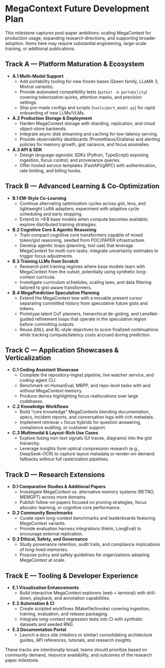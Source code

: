 # MegaContext Future Development Plan

This milestone captures post-paper ambitions: scaling MegaContext for production usage, expanding research directions, and supporting broader adoption. Items here may require substantial engineering, large-scale training, or additional publications.

## Track A — Platform Maturation & Ecosystem
- **A.1 Multi-Model Support**
  - Add portability tooling for new frozen bases (Qwen family, LLaMA 3, Mixtral variants).
  - Provide automated compatibility tests (`pytest -m portability`) covering tokenization quirks, attention masks, and precision settings.
  - Ship pre-made configs and scripts (`tools/port_model.py`) for rapid onboarding of new LLMs/VLMs.
- **A.2 Production Storage & Deployment**
  - Harden MegaContext storage with sharding, replication, and cloud object-store backends.
  - Integrate async disk streaming and caching for low-latency serving.
  - Provide observability dashboards (Prometheus/Grafana) and alerting policies for memory growth, gist variance, and focus anomalies.
- **A.3 API & SDK**
  - Design language-agnostic SDKs (Python, TypeScript) exposing ingestion, focus control, and provenance queries.
  - Offer hosted service templates (FastAPI/gRPC) with authentication, rate limiting, and billing hooks.

## Track B — Advanced Learning & Co-Optimization
- **B.1 EM-Style Co-Learning**
  - Continue alternating optimization cycles across gist, lens, and lightweight LoRA adapters; experiment with adaptive cycle scheduling and early stopping.
  - Extend to >8 B base models when compute becomes available; explore distributed training strategies.
- **B.2 Cognitive Core & Agentic Reasoning**
  - Train compact cognitive core transformers capable of mixed token/gist reasoning, seeded from POC/PAPER infrastructure.
  - Develop agentic loops (planning, tool use) that leverage MegaContext for multi-turn tasks; integrate uncertainty estimates to trigger focus adjustments.
- **B.3 Training LLMs from Scratch**
  - Research joint training regimes where base models learn with MegaContext from the outset, potentially using synthetic long-context curricula.
  - Investigate curriculum schedules, scaling laws, and data filtering tailored to gist-aware transformers.
- **B.4 MegaPrediction Speculative Planning**
  - Extend the MegaContext tree with a movable present cursor separating committed history from speculative future gists and tokens.
  - Prototype latent CoT planners, hierarchical de-gisting, and LensNet-guided refinement loops that operate in the speculative region before committing outputs.
  - Reuse ΔNLL and RL-style objectives to score finalized continuations while tracking compute/latency costs accrued during prediction.

## Track C — Application Showcases & Verticalization
- **C.1 Coding Assistant Showcase**
  - Complete the repository-ingest pipeline, live watcher service, and coding-agent CLI.
  - Benchmark on HumanEval, MBPP, and repo-level tasks with and without MegaContext memory.
  - Produce demos highlighting focus reallocations over large codebases.
- **C.2 Knowledge Workflows**
  - Build “core knowledge” MegaContexts blending documentation, specs, incident reports, and conversation logs with rich metadata.
  - Implement retrieval + focus hybrids for question answering, compliance auditing, or customer support.
- **C.3 Multimodal & Layout-Rich Use Cases**
  - Explore fusing non-text signals (UI traces, diagrams) into the gist hierarchy.
  - Leverage insights from optical compression research (e.g., DeepSeek-OCR) to capture layout metadata or render-on-demand fallbacks without full rasterization pipelines.

## Track D — Research Extensions
- **D.1 Comparative Studies & Additional Papers**
  - Investigate MegaContext vs. alternative memory systems (RETRO, MEMGPT) across more domains.
  - Publish follow-on papers focused on pruning strategies, focus allocator learning, or cognitive core performance.
- **D.2 Community Benchmarks**
  - Curate open long-context benchmarks and leaderboards featuring MegaContext variants.
  - Provide evaluation harness integrations (Helm, LongEval) to encourage external replication.
- **D.3 Ethical, Safety, and Governance**
  - Study provenance retention, audit trails, and compliance implications of long-lived memories.
  - Propose policy and safety guidelines for organizations adopting MegaContext at scale.

## Track E — Tooling & Developer Experience
- **E.1 Visualization Enhancements**
  - Build interactive MegaContext explorers (web + terminal) with drill-down, playback, and annotation capabilities.
- **E.2 Automation & CI**
  - Create scripted workflows (Makefile/Invoke) covering ingestion, training, evaluation, and release packaging.
  - Integrate long-context regression tests into CI with synthetic datasets and seeded RNG.
- **E.3 Documentation Portal**
  - Launch a docs site (mkdocs or similar) consolidating architecture guides, API references, tutorials, and research insights.

These tracks are intentionally broad; teams should prioritize based on community demand, resource availability, and outcomes of the research paper milestone.
